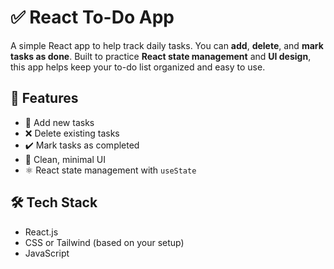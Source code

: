 # ✅ React To-Do App

A simple React app to help track daily tasks. You can **add**, **delete**, and **mark tasks as done**. Built to practice **React state management** and **UI design**, this app helps keep your to-do list organized and easy to use.

## 🚀 Features

- 📝 Add new tasks
- ❌ Delete existing tasks
- ✔️ Mark tasks as completed
- 🌙 Clean, minimal UI
- ⚛️ React state management with `useState`

## 🛠️ Tech Stack

- React.js
- CSS or Tailwind (based on your setup)
- JavaScript

